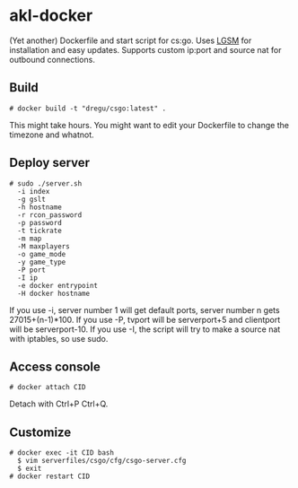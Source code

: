 # akl-docker

(Yet another) Dockerfile and start script for cs:go. Uses [LGSM](https://gameservermanagers.com/lgsm/csgoserver/) for installation and easy updates. Supports custom ip:port and source nat for outbound connections.

## Build

```
# docker build -t "dregu/csgo:latest" .
```

This might take hours. You might want to edit your Dockerfile to change the timezone and whatnot.

## Deploy server

```
# sudo ./server.sh
  -i index 
  -g gslt
  -h hostname
  -r rcon_password
  -p password
  -t tickrate  
  -m map
  -M maxplayers
  -o game_mode
  -y game_type
  -P port
  -I ip
  -e docker entrypoint
  -H docker hostname
```

If you use -i, server number 1 will get default ports, server number n gets 27015+(n-1)*100.
If you use -P, tvport will be serverport+5 and clientport will be serverport-10.
If you use -I, the script will try to make a source nat with iptables, so use sudo.

## Access console

```
# docker attach CID
```

Detach with Ctrl+P Ctrl+Q.

## Customize

```
# docker exec -it CID bash
  $ vim serverfiles/csgo/cfg/csgo-server.cfg
  $ exit
# docker restart CID
```

